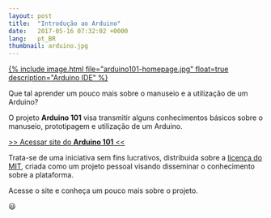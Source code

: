 ```yaml
---
layout: post
title:  "Introdução ao Arduino"
date:   2017-05-16 07:32:02 +0000
lang:   pt_BR
thumbnail: arduino.jpg
---
```


[{% include image.html file="arduino101-homepage.jpg" float=true description="Arduino IDE" %}](http://arduino.italolelis.com/)

Que tal aprender um pouco mais sobre o manuseio e a utilização de um Arduino?

O projeto **Arduino 101** visa transmitir alguns conhecimentos básicos sobre o manuseio, prototipagem e utilização de um Arduino.

[\>\> Acessar site do **Arduino 101** <<](http://arduino.italolelis.com/)

Trata-se de uma iniciativa sem fins lucrativos, distribuida sobre a [licença do MIT](https://github.com/italohdc/arduino-101/blob/master/LICENSE), criada como um projeto pessoal visando disseminar o conhecimento sobre a plataforma.

Acesse o site e conheça um pouco mais sobre o projeto.

😃
